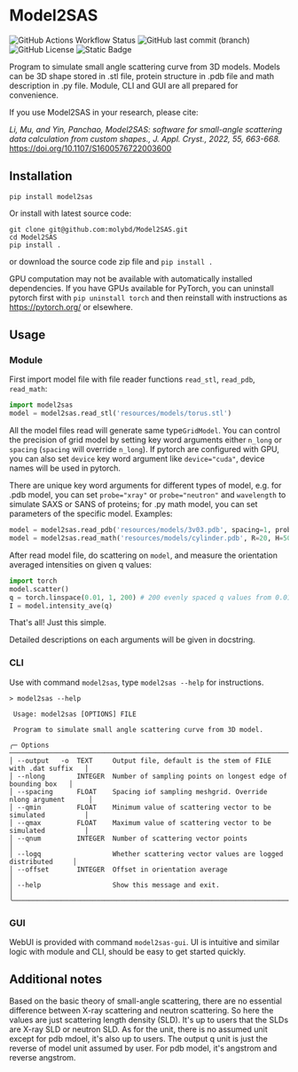 # Model2SAS

![GitHub Actions Workflow Status](https://github.com/molybd/Model2SAS/actions/workflows/python-package.yml/badge.svg)
![GitHub last commit (branch)](https://img.shields.io/github/last-commit/molybd/Model2SAS/dev)
![GitHub License](https://img.shields.io/github/license/molybd/Model2SAS)
![Static Badge](https://img.shields.io/badge/doi-10.1107%2FS1600576722003600-yellow?logo=doi&logoSize=auto&link=https%3A%2F%2Fjournals.iucr.org%2Fpaper%3FS1600576722003600)

Program to simulate small angle scattering curve from 3D models. Models can be 3D shape stored in .stl file, protein structure in .pdb file and math description in .py file. Module, CLI and GUI are all prepared for convenience.

If you use Model2SAS in your research, please cite: 

*Li, Mu, and Yin, Panchao, Model2SAS: software for small-angle scattering data calculation from custom shapes., J. Appl. Cryst., 2022, 55, 663-668.* 
https://doi.org/10.1107/S1600576722003600

## Installation

```shell
pip install model2sas
```

Or install with latest source code:

```shell
git clone git@github.com:molybd/Model2SAS.git
cd Model2SAS
pip install .
```

or download the source code zip file and `pip install .`

GPU computation may not be available with automatically installed dependencies. If you have GPUs available for PyTorch, you can uninstall pytorch first with `pip uninstall torch` and then reinstall with instructions as https://pytorch.org/ or elsewhere.

## Usage

### Module

First import model file with file reader functions `read_stl`, `read_pdb`, `read_math`:

```python
import model2sas
model = model2sas.read_stl('resources/models/torus.stl')
```

All the model files read will generate same type`GridModel`. You can control the precision of grid model by setting key word arguments either `n_long` or `spacing` (`spacing` will override `n_long`). If pytorch are configured with GPU, you can also set `device` key word argument like `device="cuda"`, device names will be used in pytorch.

There are unique key word arguments for different types of model, e.g. for .pdb model, you can set `probe="xray"` or  `probe="neutron"`  and `wavelength` to simulate SAXS or SANS of proteins; for .py math model, you can set parameters of the specific model. Examples:

```python
model = model2sas.read_pdb('resources/models/3v03.pdb', spacing=1, probe='xray', wavelength=1.24) # points spacing 1 angstrom, SAXS with 10keV X-ray
model = model2sas.read_math('resources/models/cylinder.pdb', R=20, H=50) # cylinder with 20 radius and 50 height
```

After read model file, do scattering on `model`, and measure the orientation averaged intensities on given q values:

```python
import torch
model.scatter()
q = torch.linspace(0.01, 1, 200) # 200 evenly spaced q values from 0.01 to 1
I = model.intensity_ave(q)
```

That's all! Just this simple.

Detailed descriptions on each arguments will be given in docstring.

### CLI

Use with command `model2sas`, type `model2sas --help` for instructions.

```shell
> model2sas --help

 Usage: model2sas [OPTIONS] FILE

 Program to simulate small angle scattering curve from 3D model.

╭─ Options ───────────────────────────────────────────────────────────────────────────╮
│ --output   -o  TEXT     Output file, default is the stem of FILE with .dat suffix   │
│ --nlong        INTEGER  Number of sampling points on longest edge of bounding box   │
│ --spacing      FLOAT    Spacing iof sampling meshgrid. Override nlong argument      │
│ --qmin         FLOAT    Minimum value of scattering vector to be simulated          │
│ --qmax         FLOAT    Maximum value of scattering vector to be simulated          │
│ --qnum         INTEGER  Number of scattering vector points                          │
│ --logq                  Whether scattering vector values are logged distributed     │
│ --offset       INTEGER  Offset in orientation average                               │
│ --help                  Show this message and exit.                                 │
╰─────────────────────────────────────────────────────────────────────────────────────╯

```

### GUI

WebUI is provided with command `model2sas-gui`. UI is intuitive and similar logic with module and CLI, should be easy to get started quickly.

## Additional notes 

Based on the basic theory of small-angle scattering, there are no essential difference between X-ray scattering and neutron scattering. So here the values are just scattering length density (SLD). It's up to users that the SLDs are X-ray SLD or neutron SLD. As for the unit, there is no assumed unit except for pdb mdoel, it's also up to users. The output q unit is just the reverse of model unit assumed by user. For pdb model, it's angstrom and reverse angstrom.
